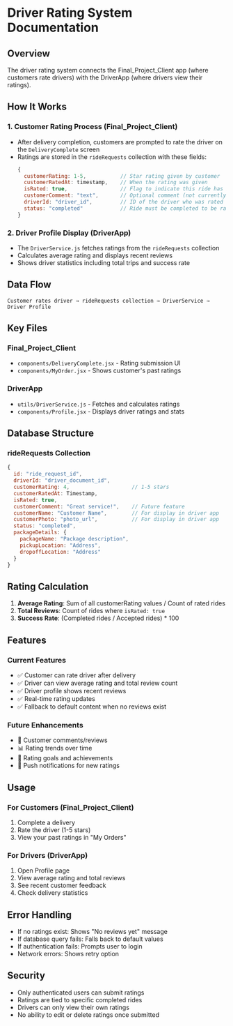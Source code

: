 # Driver Rating System Documentation

## Overview
The driver rating system connects the Final_Project_Client app (where customers rate drivers) with the DriverApp (where drivers view their ratings).

## How It Works

### 1. Customer Rating Process (Final_Project_Client)
- After delivery completion, customers are prompted to rate the driver on the `DeliveryComplete` screen
- Ratings are stored in the `rideRequests` collection with these fields:
  ```javascript
  {
    customerRating: 1-5,           // Star rating given by customer
    customerRatedAt: timestamp,    // When the rating was given
    isRated: true,                 // Flag to indicate this ride has been rated
    customerComment: "text",       // Optional comment (not currently implemented)
    driverId: "driver_id",         // ID of the driver who was rated
    status: "completed"            // Ride must be completed to be rated
  }
  ```

### 2. Driver Profile Display (DriverApp)
- The `DriverService.js` fetches ratings from the `rideRequests` collection
- Calculates average rating and displays recent reviews
- Shows driver statistics including total trips and success rate

## Data Flow

```
Customer rates driver → rideRequests collection → DriverService → Driver Profile
```

## Key Files

### Final_Project_Client
- `components/DeliveryComplete.jsx` - Rating submission UI
- `components/MyOrder.jsx` - Shows customer's past ratings

### DriverApp
- `utils/DriverService.js` - Fetches and calculates ratings
- `components/Profile.jsx` - Displays driver ratings and stats

## Database Structure

### rideRequests Collection
```javascript
{
  id: "ride_request_id",
  driverId: "driver_document_id",
  customerRating: 4,                    // 1-5 stars
  customerRatedAt: Timestamp,
  isRated: true,
  customerComment: "Great service!",    // Future feature
  customerName: "Customer Name",        // For display in driver app
  customerPhoto: "photo_url",           // For display in driver app
  status: "completed",
  packageDetails: {
    packageName: "Package description",
    pickupLocation: "Address",
    dropoffLocation: "Address"
  }
}
```

## Rating Calculation

1. **Average Rating**: Sum of all customerRating values / Count of rated rides
2. **Total Reviews**: Count of rides where `isRated: true`
3. **Success Rate**: (Completed rides / Accepted rides) * 100

## Features

### Current Features
- ✅ Customer can rate driver after delivery
- ✅ Driver can view average rating and total review count
- ✅ Driver profile shows recent reviews
- ✅ Real-time rating updates
- ✅ Fallback to default content when no reviews exist

### Future Enhancements
- 📝 Customer comments/reviews
- 📊 Rating trends over time
- 🎯 Rating goals and achievements
- 📱 Push notifications for new ratings

## Usage

### For Customers (Final_Project_Client)
1. Complete a delivery
2. Rate the driver (1-5 stars)
3. View your past ratings in "My Orders"

### For Drivers (DriverApp)
1. Open Profile page
2. View average rating and total reviews
3. See recent customer feedback
4. Check delivery statistics

## Error Handling

- If no ratings exist: Shows "No reviews yet" message
- If database query fails: Falls back to default values
- If authentication fails: Prompts user to login
- Network errors: Shows retry option

## Security

- Only authenticated users can submit ratings
- Ratings are tied to specific completed rides
- Drivers can only view their own ratings
- No ability to edit or delete ratings once submitted 